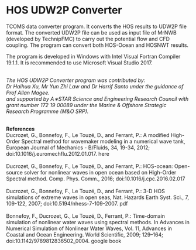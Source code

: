 # HOS UDW2P Converter

TCOMS data converter program. It converts the HOS results to UDW2P file format. The converted UDW2P file can be used as input file of MrNWB (developed by TechnipFMC) to carry out the potential flow and CFD coupling. 
The program can convert both HOS-Ocean and HOSNWT results.

The program is developed in Windows with Intel Visual Fortran Compiler 19.1.1. It is recommended to use Microsoft Visual Studio 2017.

<I>
<br>The HOS UDW2P Converter program was contributed by: <br>
Dr Haihua Xu, Mr Yun Zhi Law and Dr Harrif Santo under the guidance of Prof Allan Magee. <br>
and supported by A∗STAR Science and Engineering Research Council with grant number 172 19 00089 under the Marine & Offshore Strategic Research Programme (M&O SRP). <br><br></I>

<b>References</b><br>
	Ducrozet, G., Bonnefoy, F., Le Touzé, D., and Ferrant, P.: A modified High-Order Spectral method for wavemaker modeling in a numerical wave tank, European Journal of Mechanics - B/Fluids, 34, 19-34, 2012; doi:10.1016/j.euromechflu.2012.01.017. here <br><br>
    Ducrozet, G., Bonnefoy, F., Le Touzé, D., and Ferrant, P.: HOS-ocean: Open-source solver for nonlinear waves in open ocean based on High-Order Spectral method. Comp. Phys. Comm., 2016; doi:10.1016/j.cpc.2016.02.017<br><br>
    Ducrozet, G., Bonnefoy, F., Le Touzé, D., and Ferrant, P.: 3-D HOS simulations of extreme waves in open seas, Nat. Hazards Earth Syst. Sci., 7, 109-122, 2007; doi:10.5194/nhess-7-109-2007. pdf<br><br>
    Bonnefoy, F., Ducrozet, G., Le Touzé, D., Ferrant, P.: Time-domain simulation of nonlinear water waves using spectral methods. In Advances in Numerical Simulation of Nonlinear Water Waves, Vol. 11, Advances in Coastal and Ocean Engineering. World Scientific, 2009; 129–164; doi:10.1142/9789812836502_0004. google book<br><br>
